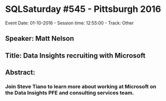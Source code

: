 # SQLSaturday #545 - Pittsburgh 2016
Event Date: 01-10-2016 - Session time: 12:55:00 - Track: Other
## Speaker: Matt Nelson
## Title: Data Insights recruiting with Microsoft
## Abstract:
### Join Steve Tiano to learn more about working at Microsoft on the Data Insights PFE and consulting services team.
